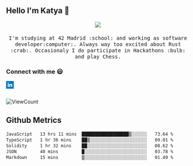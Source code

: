 
## Hello I'm Katya :wave:

<p align="center">
  <img src="https://raw.githubusercontent.com/coderjojo/coderjojo/master/img/github.gif" width=100>
  <br><br>
  <samp>
    I'm studying at 42 Madrid :school: </a> and working as software developer:computer:. Always way too excited about Rust :crab:. Occasionaly I do participate in Hackathons :bulb: and play Chess.
  </samp>
</p>

### Connect with me :smiley:
<a href="https://www.linkedin.com/in/ekaterina-prusakova-b209b494/">
  <img align="left" alt="Katya Prusakova" width="21px" src="https://raw.githubusercontent.com/edent/SuperTinyIcons/099dc12b59179d07d534069bc8551718f786d91a/images/svg/linkedin.svg" />
</a>
<br/><br/>


<!--  ![visitors](https://visitor-badge.glitch.me/badge?page_id=KatyaPrusakova/KatyaPrusakova) -->

![ViewCount](https://views.whatilearened.today/views/github/KatyaPrusakova/views.svg)

## Github Metrics

<!--START_SECTION:waka-->

```text
JavaScript   13 hrs 11 mins  ██████████████████▒░░░░░░   73.64 %
TypeScript   1 hr 36 mins    ██▒░░░░░░░░░░░░░░░░░░░░░░   09.01 %
Solidity     1 hr 32 mins    ██░░░░░░░░░░░░░░░░░░░░░░░   08.62 %
JSON         40 mins         █░░░░░░░░░░░░░░░░░░░░░░░░   03.78 %
Markdown     15 mins         ▒░░░░░░░░░░░░░░░░░░░░░░░░   01.49 %
```

<!--END_SECTION:waka-->